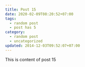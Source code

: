 ```yaml
---
title: Post 15
date: 2020-02-09T08:20:52+07:00
tags:
  - random post
  - post has 5
category:
  - random post
  - uncategorized
updated: 2014-12-03T09:52:07+07:00
---
```

This is content of post 15